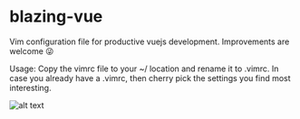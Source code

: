 # blazing-vue
Vim configuration file for productive vuejs development. Improvements are welcome 😜

Usage:
Copy the vimrc file to your ~/ location and rename it to .vimrc. In case you already have a .vimrc, then cherry pick the settings you find most interesting.


![alt text](http://i65.tinypic.com/mk8bgi.png)


